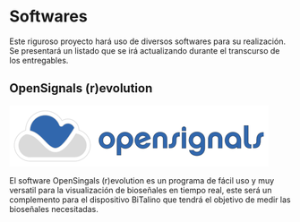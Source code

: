 # Softwares
Este riguroso proyecto hará uso de diversos softwares para su realización. Se presentará un listado que se irá actualizando durante el transcurso de los entregables.

## OpenSignals (r)evolution

![OpenSignal](Imagenes/OpenSignals.png)

El software OpenSingals (r)evolution es un programa de fácil uso y muy versatil para la visualización de bioseñales en tiempo real, este será un complemento para el dispositivo BiTalino que tendrá el objetivo de medir las bioseñales necesitadas.
